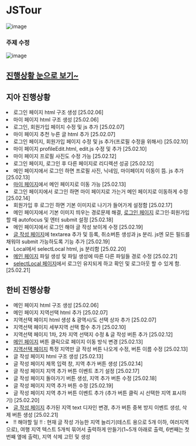 # JSTour
![image](https://github.com/user-attachments/assets/eb9f5ccb-d0fc-470f-b5d4-54c5db3a09b9)
### 주제 수정
![image](https://github.com/user-attachments/assets/ced84a8e-75c8-4edb-acf8-d52315312725)


## <a href="https://ldr7xior.github.io/JSTour/" class="page">진행상황 눈으로 보기~</a>

## 지아 진행상황
<ur>
  <li>로그인 페이지 html 구조 생성 [25.02.06]</li>
  <li>마이 페이지 html 구조 생성 [25.02.06]</li>
  <li>로그인, 회원가입 페이지 수정 및 js 추가 [25.02.07]</li>
  <li>마이 페이지 추천 누른 글 html 추가 [25.02.07]</li>
  <li>로그인 페이지, 회원가입 페이지 수정 및 js 추가(프로필 수정을 위해서) [25.02.10]</li>
  <li>마이 페이지 profileEdit.html, edit.js 수정 및 추가 [25.02.10]</li>
  <li>마이 페이지 프로필 사진도 수정 가능 [25.02.12]</li>
  <li>로그인 페이지, 로그인 후 다른 페이지로 리디렉션 성공 [25.02.12]</li>
  <li>메인 페이지에서 로그인 하면 프로필 사진, 닉네임, 마이페이지 이동이 뜸. js 추가[25.02.13]</li>
  <li><a href="myPage" class="page">마이 페이지</a>에서 메인 페이지로 이동 가능 [25.02.13]</li>
  <li>로그인 페이지에서 로그인 하면 마이 페이지로 가는거 메인 페이지로 이동하게 수정 [25.02.14]</li>
  <li>회원가입 후 로그인 하면 기본 이미지로 나기가 들어가게 설정함 [25.02.17]</li>
  <li>메인 페이지에서 기본 이미지 띄우는 경로문제 해결, <a href="login" class="page">로그인 페이지</a> 로그인·회원가입할 때 autofocus 및 엔터 submit 설정 [25.02.18]</li>
  <li>메인 페이지에서 로그인 해야 글 작성 보이게 수정 [25.02.19]</li>
  <li><a href="Writing" class="page">글 작성 페이지</a>에 textarea 추가 및 등록, 취소버튼 생성과 js 분리. js엔 모든 필드를 채워야 submit 가능하도록 기능 추가 [25.02.19]</li>
  <li>Local에서 selectLocal html, js 분리함 [25.02.20]</li>
  <li><a href="mainpage" class="page">메인 페이지</a> 파일 생성 및 파일 생성에 따른 다른 파일들 경로 수정 [25.02.21]</li>
  <li><a href="Local" class="page">selectLocal 페이지</a>에서 로그인 유지되게 하고 확인 및 로그아웃 할 수 있게 함. [25.02.21]</li>
</ur>

## 한비 진행상황
<ur>
  <li>메인 페이지 html 구조 생성 [25.02.06]</li>
  <li>메인 페이지 지역선택 html 추가 [25.02.07]</li>
  <li>지역선택 페이지 html 생성 & 광역시/도 선택 상자 추가 [25.02.07]</li>
  <li>지역선택 페이지 세부지역 선택 함수 추가 [25.02.10]</li>
  <li>지역선택 페이지 1차, 2차 지역 선택지 수정 & 글 작성 버튼 추가 [25.02.12]</li>
  <li><a href="mainpage.html" class="page">메인 페이지</a> 버튼 클릭으로 페이지 이동 방식 변경 [25.02.13]</li>
  <li><a href="Local" class="page">지역선택 페이지</a> 특정 지역만 글 작성 버튼 나오게 수정, 버튼 이름 수정 [25.02.13]</li>
  <li>글 작성 페이지 html 구조 생성 [25.02.13]</li>
  <li>글 작성 페이지 제목 입력 창, 지역 추가 버튼 생성 [25.02.14]</li>
  <li>글 작성 페이지 지역 추가 버튼 이벤트 초기 설정 [25.02.17]</li>
  <li>글 작성 페이지 돌아가기 버튼 생성, 지역 추가 버튼 수정 [25.02.18]</li>
  <li>글 작성 페이지 지역 추가 버튼 수정 [25.02.19]</li>
  <li>글 작성 페이지 지역 추가 버튼 이벤트 추가 (추가 버튼 클릭 시 선택한 지역 표시하기) [25.02.20]</li>
  <li><a href="Writing" class="page">글 작성 페이지</a> 추가된 지역 text 디자인 변경, 추가 버튼 중복 방지 이벤트 생성, 삭제 버튼 생성 [25.02.21]</li>
  <li>!! 해야할 일 !! : 현재 글 작성 가능한 지역 늘리기(테스트 용으로 5개 이하, 여러지역으로), 여행 지역 텍스트 5개씩 묶어서 출력하게 만들기(1~5개 아래로 출력, 6번째는 첫번째 옆에 출력), 지역 삭제 고민 및 생성</li>
</ur>
